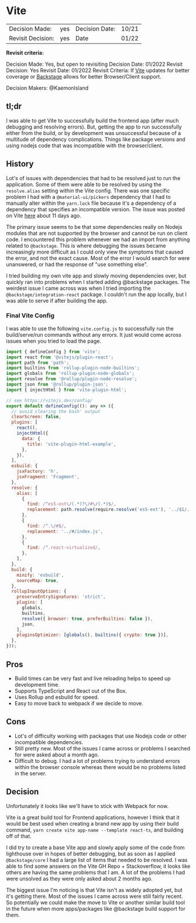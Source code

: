 # Vite

|                   |     |                |       |
| ----------------- | --- | -------------- | ----- |
| Decision Made:    | yes | Decision Date: | 10/21 |
| Revisit Decision: | yes | Date           | 01/22 |

**Revisit criteria:**

Decision Made: Yes, but open to revisiting Decision Date: 01/2022
Revisit Decision: Yes Revisit Date: 01/2022
Revisit Criteria: If [Vite](https://vitejs.dev/) updates for better coverage or [Backstage](https://github.com/backstage/backstage) allows for better Browser/Client support.

Decision Makers: @KaemonIsland

## tl;dr

I was able to get Vite to successfully build the frontend app (after much debugging and resolving errors). But, getting the app to run successfully either from the build, or by development was unsuccessful because of a multitude of dependency complications. Things like package versions and using nodejs code that was incompatible with the browser/client.

## History

Lot's of issues with dependencies that had to be resolved just to run the application. Some of them were able to be resolved by using the `resolve.alias` setting within the Vite config. There was one specific problem I had with a `@material-ui/pickers` dependency that I had to manually alter within the `yarn.lock` file because it's a dependency of a dependency that specifies an incompatible version. The issue was posted on Vite [here](https://github.com/vitejs/vite/issues/5244) about 11 days ago.

The primary issue seems to be that some dependencies really on Nodejs modules that are not supported by the browser and cannot be run on client code. I encountered this problem whenever we had an import from anything related to `@backstage`. This is where debugging the issues became increasingly more difficult as I could only view the symptoms that caused the error, and not the exact cause. Most of the error I would search for were unanswered, or had the response of "use something else".

I tried building my own vite app and slowly moving dependencies over, but quickly ran into problems when I started adding @backstage packages. The weirdest issue I came across was when I tried importing the `@backstage/integration-react` package. I couldn't run the app locally, but I was able to serve if after building the app.

### Final Vite Config

I was able to use the following `vite.config.js` to successfully run the build/serve/run commands without any errors. It just would come across issues when you tried to load the page.

```js
import { defineConfig } from 'vite';
import react from '@vitejs/plugin-react';
import path from 'path';
import builtins from 'rollup-plugin-node-builtins';
import globals from 'rollup-plugin-node-globals';
import resolve from '@rollup/plugin-node-resolve';
import json from '@rollup/plugin-json';
import { injectHtml } from 'vite-plugin-html';

// see https://vitejs.dev/config/
export default defineConfig((): any => ({
  // avoid clearing the bash' output
  clearScreen: false,
  plugins: [
    react(),
    injectHtml({
      data: {
        title: 'vite-plugin-html-example',
      },
    }),
  ],
  esbuild: {
    jsxFactory: 'h',
    jsxFragment: 'Fragment',
  },
  resolve: {
    alias: [
      {
        find: /^es5-ext\/(.*)?\/#\/(.*)$/,
        replacement: path.resolve(require.resolve('es5-ext'), '../$1/../#/$2'),
      },
      {
        find: /^.\/#$/,
        replacement: '../#/index.js',
      },
      {
        find: /^.react-virtualized/,
      },
    ],
  },
  build: {
    minify: 'esbuild',
    sourceMap: true,
  },
  rollupInputOptions: {
    preserveEntrySignatures: 'strict',
    plugins: [
      globals,
      builtins,
      resolve({ browser: true, preferBuiltins: false }),
      json,
    ],
    pluginsOptimizer: [globals(), builtins({ crypto: true })],
  },
}));
```

## Pros

- Build times can be very fast and live reloading helps to speed up development time.
- Supports TypeScript and React out of the Box.
- Uses Rollup and esbuild for speed.
- Easy to move back to webpack if we decide to move.

## Cons

- Lot's of difficulty working with packages that use Nodejs code or other incompatible dependencies.
- Still pretty new. Most of the issues I came across or problems I searched for were asked about a month ago.
- Difficult to debug. I had a lot of problems trying to understand errors within the browser console whereas there would be no problems listed in the server.

## Decision

Unfortunately it looks like we'll have to stick with Webpack for now.

Vite is a great build tool for Frontend applications, however I think that it would be best used when creating a brand new app by using their build command, `yarn create vite app-name --template react-ts`, and building off of that.

I did try to create a base Vite app and slowly apply some of the code from lighthouse over in hopes of better debugging, but as soon as I applied `@backstage/core` I had a large list of items that needed to be resolved. I was able to find some answers on the Vite GH Repo + Stackoverflow, it looks like others are having the same problems that I am. A lot of the problems I had were unsolved as they were only asked about 2 months ago.

The biggest issue I'm noticing is that Vite isn't as widely adopted yet, but it's getting there. Most of the issues I came across were still fairly recent. So potentially we could make the move to Vite or another similar build tool in the future when more apps/packages like @backstage build support for them.
